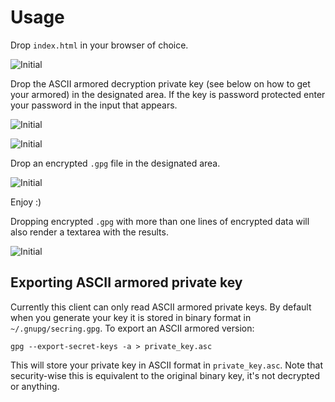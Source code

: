 # Usage

Drop `index.html` in your browser of choice.

![Initial](https://raw.github.com/eirc/pass.js/master/screenshots/01-inital.png)

Drop the ASCII armored decryption private key (see below on how to get your armored) in the designated area.
If the key is password protected enter your password in the input that appears.

![Initial](https://raw.github.com/eirc/pass.js/master/screenshots/02-password.png)

![Initial](https://raw.github.com/eirc/pass.js/master/screenshots/03-private_key_loaded.png)

Drop an encrypted `.gpg` file in the designated area.

![Initial](https://raw.github.com/eirc/pass.js/master/screenshots/04-decrypted_password.png)

Enjoy :)

Dropping encrypted `.gpg` with more than one lines of encrypted data will also render a textarea with the results.

![Initial](https://raw.github.com/eirc/pass.js/master/screenshots/05-decrypted_data.png)

## Exporting ASCII armored private key

Currently this client can only read ASCII armored private keys. By default when you generate your key it is stored in
binary format in `~/.gnupg/secring.gpg`. To export an ASCII armored version:

```
gpg --export-secret-keys -a > private_key.asc
```

This will store your private key in ASCII format in `private_key.asc`. Note that security-wise this is equivalent to the
original binary key, it's not decrypted or anything.
